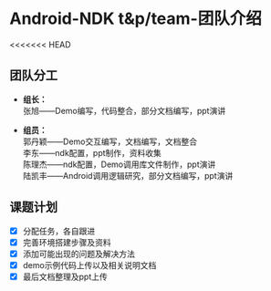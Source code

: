 # Android-NDK t&p/team-团队介绍
<<<<<<< HEAD

## 团队分工
* __组长：__  
张旭——Demo编写，代码整合，部分文档编写，ppt演讲  

* __组员：__  
郭丹颖——Demo交互编写，文档编写，文档整合  
李东——ndk配置，ppt制作，资料收集  
陈理杰——ndk配置，Demo调用库文件制作，ppt演讲  
陆凯丰——Android调用逻辑研究，部分文档编写，ppt演讲  

## 课题计划
- [x] 分配任务，各自跟进
- [x] 完善环境搭建步骤及资料
- [x] 添加可能出现的问题及解决方法
- [x] demo示例代码上传以及相关说明文档
- [x] 最后文档整理及ppt上传
